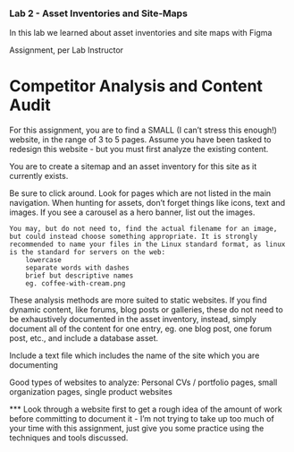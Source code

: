### Lab 2 - Asset Inventories and Site-Maps
In this lab we learned about asset inventories and site maps with Figma

Assignment, per Lab Instructor

# Competitor Analysis and Content Audit

For this assignment, you are to find a SMALL (I can’t stress this enough!) website, in the range of 3 to 5 pages. Assume you have been tasked to redesign this website - but you must first analyze the existing content.

You are to create a sitemap and an asset inventory for this site as it currently exists.

Be sure to click around. Look for pages which are not listed in the main navigation. When hunting for assets, don’t forget things like icons, text and images. If you see a carousel as a hero banner, list out the images.

    You may, but do not need to, find the actual filename for an image, but could instead choose something appropriate. It is strongly recommended to name your files in the Linux standard format, as linux is the standard for servers on the web:
        lowercase
        separate words with dashes
        brief but descriptive names
        eg. coffee-with-cream.png

These analysis methods are more suited to static websites. If you find dynamic content, like forums, blog posts or galleries, these do not need to be exhaustively documented in the asset inventory, instead, simply document all of the content for one entry, eg. one blog post, one forum post, etc., and include a database asset.

Include a text file which includes the name of the site which you are documenting

Good types of websites to analyze: Personal CVs / portfolio pages, small organization pages, single product websites

*** Look through a website first to get a rough idea of the amount of work before committing to document it - I’m not trying to take up too much of your time with this assignment, just give you some practice using the techniques and tools discussed.
